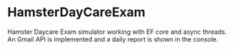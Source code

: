 # HamsterDayCareExam

Hamster Daycare Exam simulator working with EF core and async threads.
An Gmail API is implemented and a daily report is shown in the console.
